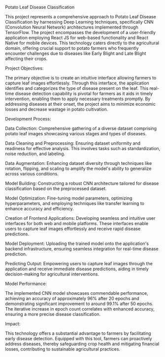 Potato Leaf Disease Classification

This project represents a comprehensive approach to Potato Leaf Disease Classification by harnessing Deep Learning techniques, specifically CNN (Convolution Neural Network) architectures implemented through TensorFlow. The project encompasses the development of a user-friendly application employing React JS for web-based functionality and React Native for mobile devices. This technology caters directly to the agricultural domain, offering crucial support to potato farmers who frequently encounter challenges due to diseases like Early Blight and Late Blight affecting their crops.

Project Objectives:

The primary objective is to create an intuitive interface allowing farmers to capture leaf images effortlessly. Through this interface, the application identifies and categorizes the type of disease present on the leaf. This real-time disease detection capability is pivotal for farmers as it aids in timely intervention, enabling them to apply necessary treatments promptly. By addressing diseases at their onset, the project aims to minimize economic losses and decrease wastage in potato cultivation.

Development Process:

Data Collection: Comprehensive gathering of a diverse dataset comprising potato leaf images showcasing various stages and types of diseases.

Data Cleaning and Preprocessing: Ensuring dataset uniformity and readiness for effective analysis. This involves tasks such as standardization, noise reduction, and labeling.

Data Augmentation: Enhancing dataset diversity through techniques like rotation, flipping, and scaling to amplify the model's ability to generalize across various conditions.

Model Building: Constructing a robust CNN architecture tailored for disease classification based on the preprocessed dataset.

Model Optimization: Fine-tuning model parameters, optimizing hyperparameters, and employing techniques like transfer learning to enhance accuracy and efficiency.

Creation of Frontend Applications: Developing seamless and intuitive user interfaces for both web and mobile platforms. These interfaces enable users to capture leaf images effortlessly and receive rapid disease predictions.

Model Deployment: Uploading the trained model onto the application's backend infrastructure, ensuring seamless integration for real-time disease prediction.

Predicting Output: Empowering users to capture leaf images through the application and receive immediate disease predictions, aiding in timely decision-making for agricultural interventions.

Model Performance:

The implemented CNN model showcases commendable performance, achieving an accuracy of approximately 96% after 20 epochs and demonstrating significant improvement to around 99.1% after 50 epochs. The iterative increase in epoch count correlates with enhanced accuracy, ensuring a more precise disease classification.

Impact:

This technology offers a substantial advantage to farmers by facilitating early disease detection. Equipped with this tool, farmers can proactively address diseases, thereby safeguarding crop health and mitigating financial losses, contributing to sustainable agricultural practices.
